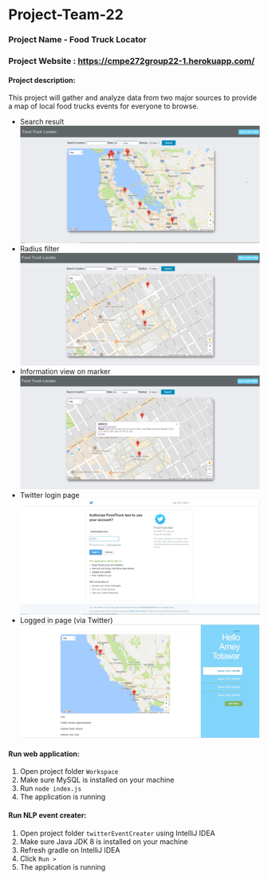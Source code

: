 # Project-Team-22

### Project Name - Food Truck Locator

### Project Website : https://cmpe272group22-1.herokuapp.com/

#### Project description:

This project will gather and analyze data from two major sources to provide a map of local food
trucks events for everyone to browse.

- Search result
![image1](images/1.png)
- Radius filter
![image2](images/2.png)
- Information view on marker
![image3](images/3.png)
- Twitter login page
![image4](images/4_new.jpg)
- Logged in page (via Twitter)
![image5](images/5_new.jpg)

#### Run web application:

1. Open project folder `Workspace`
2. Make sure MySQL is installed on your machine
3. Run `node index.js`
4. The application is running 

#### Run NLP event creater:

1. Open project folder `twitterEventCreater` using IntelliJ IDEA
2. Make sure Java JDK 8 is installed on your machine
3. Refresh gradle on IntelliJ IDEA
4. Click `Run >`
5. The application is running
